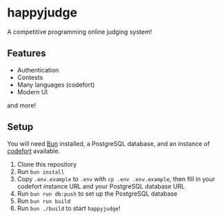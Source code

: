 # happyjudge

A competitive programming online judging system!

## Features

- Authentication
- Contests
- Many languages (codefort)
- Modern UI

and more!

## Setup

You will need [Bun](https://bun.sh) installed, a PostgreSQL database, and an instance of [codefort](https://github.com/webdev03/codefort) available.

1. Clone this repository
2. Run `bun install`
3. Copy `.env.example` to `.env` with `cp .env .env.example`, then fill in your codefort instance URL and your PostgreSQL database URL
4. Run `bun run db:push` to set up the PostgreSQL database
5. Run `bun run build`
6. Run `bun ./build` to start `happyjudge`!
